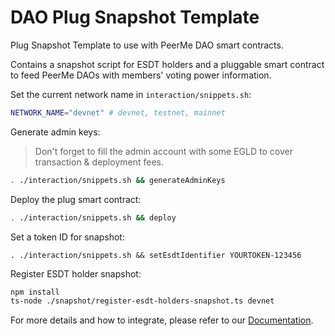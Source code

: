 # DAO Plug Snapshot Template

Plug Snapshot Template to use with PeerMe DAO smart contracts.

Contains a snapshot script for ESDT holders and a pluggable smart contract to feed PeerMe DAOs with members' voting power information.

Set the current network name in `interaction/snippets.sh`:

```bash
NETWORK_NAME="devnet" # devnet, testnet, mainnet
```

Generate admin keys:

> Don't forget to fill the admin account with some EGLD to cover transaction & deployment fees.

```bash
. ./interaction/snippets.sh && generateAdminKeys
```

Deploy the plug smart contract:

```bash
. ./interaction/snippets.sh && deploy
```

Set a token ID for snapshot:

```base
. ./interaction/snippets.sh && setEsdtIdentifier YOURTOKEN-123456
```

Register ESDT holder snapshot:

```bash
npm install
ts-node ./snapshot/register-esdt-holders-snapshot.ts devnet
```

For more details and how to integrate, please refer to our [Documentation](https://know.peerme.io/daos/plugging.html#integration).
